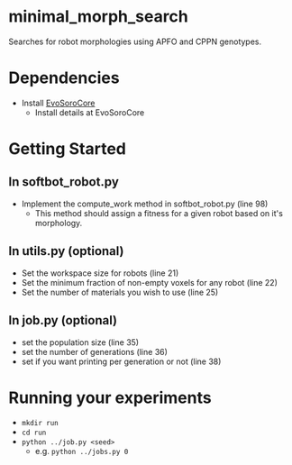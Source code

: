 # minimal_morph_search
Searches for robot morphologies using APFO and CPPN genotypes.

# Dependencies
* Install [EvoSoroCore](https://www.github.com/davidmatthews1uvm/EvoSoroCore.git)
  * Install details at EvoSoroCore

# Getting Started
## In softbot_robot.py
* Implement the compute_work method in softbot_robot.py (line 98)
  * This method should assign a fitness for a given robot based on it's morphology.

## In utils.py (optional)
* Set the workspace size for robots (line 21)
* Set the minimum fraction of non-empty voxels for any robot (line 22)
* Set the number of materials you wish to use (line  25)

## In job.py (optional)
* set the population size (line 35)
* set the number of generations (line 36)
* set if you want printing per generation or not (line 38)

# Running your experiments
* `mkdir run`
* `cd run`
* `python ../job.py <seed>`
  * e.g. `python ../jobs.py 0`
